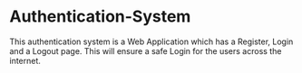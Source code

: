 # Authentication-System
This authentication system is a Web Application which has a Register, Login and a Logout page. This will ensure a safe Login for the users across the internet.
